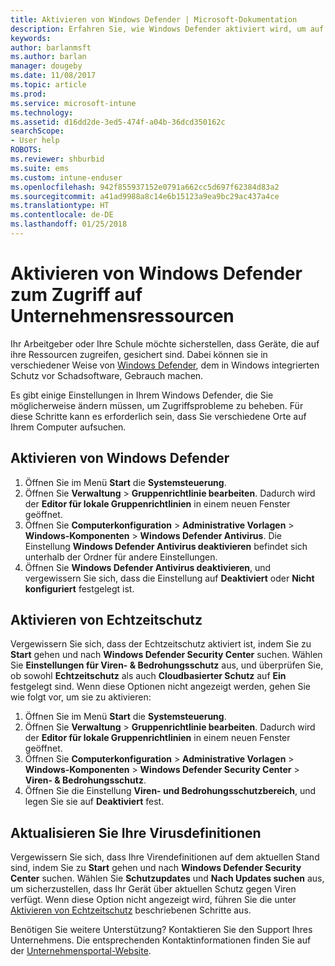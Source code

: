 ```yaml
---
title: Aktivieren von Windows Defender | Microsoft-Dokumentation
description: Erfahren Sie, wie Windows Defender aktiviert wird, um auf Unternehmensressourcen zuzugreifen.
keywords: 
author: barlanmsft
ms.author: barlan
manager: dougeby
ms.date: 11/08/2017
ms.topic: article
ms.prod: 
ms.service: microsoft-intune
ms.technology: 
ms.assetid: d16dd2de-3ed5-474f-a04b-36dcd350162c
searchScope:
- User help
ROBOTS: 
ms.reviewer: shburbid
ms.suite: ems
ms.custom: intune-enduser
ms.openlocfilehash: 942f855937152e0791a662cc5d697f62384d83a2
ms.sourcegitcommit: a41ad9988a8c14e6b15123a9ea9bc29ac437a4ce
ms.translationtype: HT
ms.contentlocale: de-DE
ms.lasthandoff: 01/25/2018
---
```

# <a name="turn-on-windows-defender-to-access-company-resources"></a>Aktivieren von Windows Defender zum Zugriff auf Unternehmensressourcen

Ihr Arbeitgeber oder Ihre Schule möchte sicherstellen, dass Geräte, die auf ihre Ressourcen zugreifen, gesichert sind. Dabei können sie in verschiedener Weise von [Windows Defender](https://www.microsoft.com/safety/pc-security/windows-defender.aspx), dem in Windows integrierten Schutz vor Schadsoftware, Gebrauch machen.

Es gibt einige Einstellungen in Ihrem Windows Defender, die Sie möglicherweise ändern müssen, um Zugriffsprobleme zu beheben. Für diese Schritte kann es erforderlich sein, dass Sie verschiedene Orte auf Ihrem Computer aufsuchen.

## <a name="turn-on-windows-defender"></a>Aktivieren von Windows Defender

1. Öffnen Sie im Menü **Start** die **Systemsteuerung**.
2. Öffnen Sie **Verwaltung** > **Gruppenrichtlinie bearbeiten**. Dadurch wird der **Editor für lokale Gruppenrichtlinien** in einem neuen Fenster geöffnet.
3. Öffnen Sie **Computerkonfiguration** > **Administrative Vorlagen** > **Windows-Komponenten** > **Windows Defender Antivirus**. Die Einstellung **Windows Defender Antivirus deaktivieren** befindet sich unterhalb der Ordner für andere Einstellungen. 
4. Öffnen Sie **Windows Defender Antivirus deaktivieren**, und vergewissern Sie sich, dass die Einstellung auf **Deaktiviert** oder **Nicht konfiguriert** festgelegt ist.

## <a name="turn-on-real-time-protection"></a>Aktivieren von Echtzeitschutz

Vergewissern Sie sich, dass der Echtzeitschutz aktiviert ist, indem Sie zu **Start** gehen und nach **Windows Defender Security Center** suchen. Wählen Sie **Einstellungen für Viren- & Bedrohungsschutz** aus, und überprüfen Sie, ob sowohl **Echtzeitschutz** als auch **Cloudbasierter Schutz** auf **Ein** festgelegt sind. Wenn diese Optionen nicht angezeigt werden, gehen Sie wie folgt vor, um sie zu aktivieren:

1. Öffnen Sie im Menü **Start** die **Systemsteuerung**.
2. Öffnen Sie **Verwaltung** > **Gruppenrichtlinie bearbeiten**. Dadurch wird der **Editor für lokale Gruppenrichtlinien** in einem neuen Fenster geöffnet.
3. Öffnen Sie **Computerkonfiguration** > **Administrative Vorlagen** > **Windows-Komponenten** > **Windows Defender Security Center** > **Viren- & Bedrohungsschutz**.
4. Öffnen Sie die Einstellung **Viren- und Bedrohungsschutzbereich**, und legen Sie sie auf **Deaktiviert** fest.

## <a name="update-your-antivirus-definitions"></a>Aktualisieren Sie Ihre Virusdefinitionen

Vergewissern Sie sich, dass Ihre Virendefinitionen auf dem aktuellen Stand sind, indem Sie zu **Start** gehen und nach **Windows Defender Security Center** suchen. Wählen Sie **Schutzupdates** und **Nach Updates suchen** aus, um sicherzustellen, dass Ihr Gerät über aktuellen Schutz gegen Viren verfügt. Wenn diese Option nicht angezeigt wird, führen Sie die unter [Aktivieren von Echtzeitschutz](turn-on-defender-windows.md#turn-on-real-time-protection) beschriebenen Schritte aus.

Benötigen Sie weitere Unterstützung? Kontaktieren Sie den Support Ihres Unternehmens. Die entsprechenden Kontaktinformationen finden Sie auf der [Unternehmensportal-Website](https://portal.manage.microsoft.com#HelpDeskDialog).
